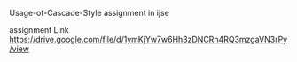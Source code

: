 Usage-of-Cascade-Style assignment in ijse

assignment Link https://drive.google.com/file/d/1ymKjYw7w6Hh3zDNCRn4RQ3mzgaVN3rPy/view
